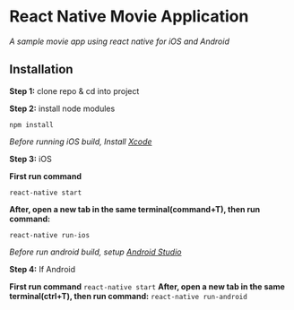 # React Native Movie Application

*A sample movie app using react native for iOS and Android*

## Installation

**Step 1:** clone repo & cd into project

**Step 2:** install node modules

```
npm install
```

*Before running iOS build, Install [Xcode](https://developer.apple.com/xcode/download/)*

**Step 3:** iOS

**First run command**
```
react-native start
```
**After, open a new tab in the same terminal(command+T), then run command:**

```
react-native run-ios
```

*Before run android build, setup [Android Studio](https://facebook.github.io/react-native/docs/android-setup.html)*

**Step 4:** If Android

**First run command**
```react-native start```
**After, open a new tab in the same terminal(ctrl+T), then run command:**
```react-native run-android```
